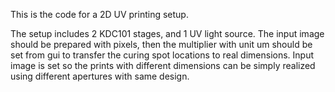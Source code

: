 This is the code for a 2D UV printing setup. 

The setup includes 2 KDC101 stages, and 1 UV light source. 
The input image should be prepared with pixels, then the multiplier with unit um should be set from gui to transfer the curing spot locations to real dimensions. 
Input image is set so the prints with different dimensions can be simply realized using different apertures with same design. 
